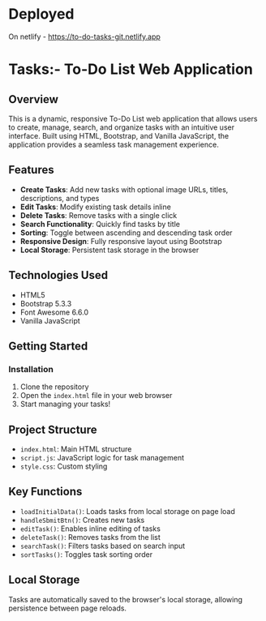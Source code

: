 # Deployed

On netlify - https://to-do-tasks-git.netlify.app

# Tasks:- To-Do List Web Application

## Overview

This is a dynamic, responsive To-Do List web application that allows users to create, manage, search, and organize tasks with an intuitive user interface. Built using HTML, Bootstrap, and Vanilla JavaScript, the application provides a seamless task management experience.

## Features

- **Create Tasks**: Add new tasks with optional image URLs, titles, descriptions, and types
- **Edit Tasks**: Modify existing task details inline
- **Delete Tasks**: Remove tasks with a single click
- **Search Functionality**: Quickly find tasks by title
- **Sorting**: Toggle between ascending and descending task order
- **Responsive Design**: Fully responsive layout using Bootstrap
- **Local Storage**: Persistent task storage in the browser

## Technologies Used

- HTML5
- Bootstrap 5.3.3
- Font Awesome 6.6.0
- Vanilla JavaScript

## Getting Started

### Installation

1. Clone the repository
2. Open the `index.html` file in your web browser
3. Start managing your tasks!

## Project Structure

- `index.html`: Main HTML structure
- `script.js`: JavaScript logic for task management
- `style.css`: Custom styling 

## Key Functions

- `loadInitialData()`: Loads tasks from local storage on page load
- `handleSbmitBtn()`: Creates new tasks
- `editTask()`: Enables inline editing of tasks
- `deleteTask()`: Removes tasks from the list
- `searchTask()`: Filters tasks based on search input
- `sortTasks()`: Toggles task sorting order

## Local Storage

Tasks are automatically saved to the browser's local storage, allowing persistence between page reloads.

